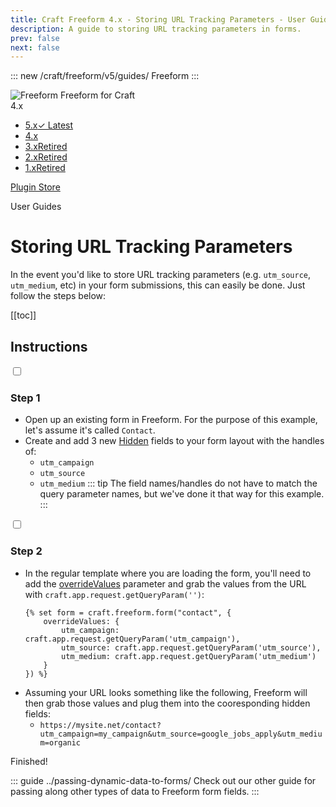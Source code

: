 ```yaml
---
title: Craft Freeform 4.x - Storing URL Tracking Parameters - User Guide
description: A guide to storing URL tracking parameters in forms.
prev: false
next: false
---
```


<meta property="og:image" content="https://docs.solspace.com/extras/social/craft/freeform/freeform.png" />

::: new /craft/freeform/v5/guides/
Freeform
:::

<div id="pr-heading">
    <img src="https://docs.solspace.com/extras/icons/products/freeform-icon.png" alt="Freeform" class="pr-image">
    <span class="pr-name">Freeform</span>
    <span class="pr-category">for Craft</span>
    <div class="pr-v-wrapper">
        <div class="pr-v">
            <span class="pr-v-v">4.x</span>
            <span class="pr-v-arrow arrow down"></span>
        </div>
        <ul class="pr-v-list">
            <li><a href="/craft/freeform/v5/">5.x<span class="pr-v-type pr-latest">✓ Latest</span></a></li>
            <li><a href="/craft/freeform/v4/">4.x</a></li>
            <li><a href="/craft/freeform/v3/">3.x<span class="pr-v-type pr-retired">Retired</span></a></li>
            <li><a href="/craft/freeform/v2/">2.x<span class="pr-v-type pr-retired">Retired</span></a></li>
            <li><a href="/craft/freeform/v1/">1.x<span class="pr-v-type pr-retired">Retired</span></a></li>
        </ul>
    </div>
    <div class="pr-buy">
        <a href="https://plugins.craftcms.com/freeform" class="button button-blue"><span class="external-url">Plugin Store</span></a>
    </div>
</div>

<span class="page-section">User Guides</span>

# Storing URL Tracking Parameters

In the event you'd like to store URL tracking parameters (e.g. `utm_source`, `utm_medium`, etc) in your form submissions, this can easily be done. Just follow the steps below:


[[toc]]


## Instructions

<div class="step">
<label for="step1"><input type="checkbox" class="step-check" id="step1">

### Step 1

</label>

- Open up an existing form in Freeform. For the purpose of this example, let's assume it's called `Contact`.
- Create and add 3 new [Hidden](../overview/fields.md#hidden) fields to your form layout with the handles of:
    - `utm_campaign`
    - `utm_source`
    - `utm_medium`
    ::: tip
    The field names/handles do not have to match the query parameter names, but we've done it that way for this example.
    :::

</div>

<div class="step">
<label for="step2"><input type="checkbox" class="step-check" id="step2">

### Step 2

</label>

- In the regular template where you are loading the form, you'll need to add the [overrideValues](../templates/queries/form.md#overridevalues) parameter and grab the values from the URL with `craft.app.request.getQueryParam('')`:
    ``` twig
    {% set form = craft.freeform.form("contact", {
        overrideValues: {
            utm_campaign: craft.app.request.getQueryParam('utm_campaign'),
            utm_source: craft.app.request.getQueryParam('utm_source'),
            utm_medium: craft.app.request.getQueryParam('utm_medium')
        }
    }) %}
    ```
- Assuming your URL looks something like the following, Freeform will then grab those values and plug them into the cooresponding hidden fields:
    - `https://mysite.net/contact?utm_campaign=my_campaign&utm_source=google_jobs_apply&utm_medium=organic`

</div>

<div class="step-finished">Finished!</div>

::: guide ../passing-dynamic-data-to-forms/
Check out our other guide for passing along other types of data to Freeform form fields.
:::